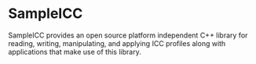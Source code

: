 # SampleICC

SampleICC provides an open source platform independent C++ library for reading, writing, manipulating, and applying ICC profiles along with applications that make use of this library.
